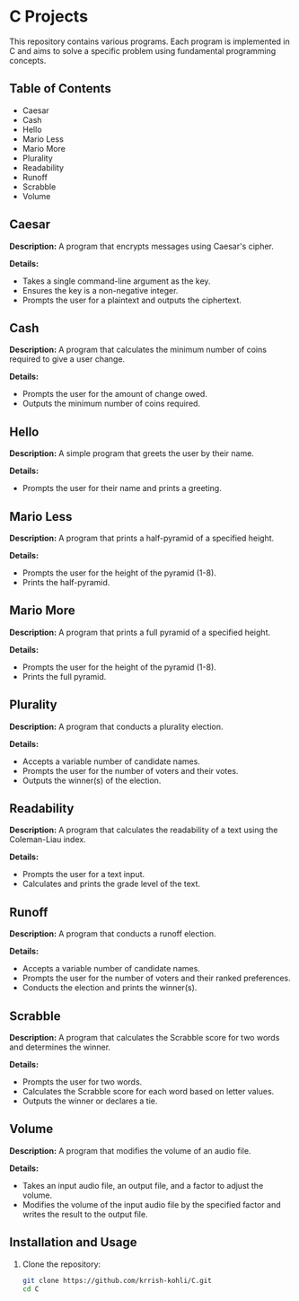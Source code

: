 # C Projects

This repository contains various programs. Each program is implemented in C and aims to solve a specific problem using fundamental programming concepts.

## Table of Contents

- Caesar
- Cash
- Hello
- Mario Less
- Mario More
- Plurality
- Readability
- Runoff
- Scrabble
- Volume


## Caesar

**Description:**
A program that encrypts messages using Caesar's cipher.

**Details:**
- Takes a single command-line argument as the key.
- Ensures the key is a non-negative integer.
- Prompts the user for a plaintext and outputs the ciphertext.
  

## Cash

**Description:**
A program that calculates the minimum number of coins required to give a user change.

**Details:**
- Prompts the user for the amount of change owed.
- Outputs the minimum number of coins required.


## Hello

**Description:**
A simple program that greets the user by their name.

**Details:**
- Prompts the user for their name and prints a greeting.


## Mario Less

**Description:**
A program that prints a half-pyramid of a specified height.

**Details:**
- Prompts the user for the height of the pyramid (1-8).
- Prints the half-pyramid.


## Mario More

**Description:**
A program that prints a full pyramid of a specified height.

**Details:**
- Prompts the user for the height of the pyramid (1-8).
- Prints the full pyramid.


## Plurality

**Description:**
A program that conducts a plurality election.

**Details:**
- Accepts a variable number of candidate names.
- Prompts the user for the number of voters and their votes.
- Outputs the winner(s) of the election.


## Readability

**Description:**
A program that calculates the readability of a text using the Coleman-Liau index.

**Details:**
- Prompts the user for a text input.
- Calculates and prints the grade level of the text.


## Runoff

**Description:**
A program that conducts a runoff election.

**Details:**
- Accepts a variable number of candidate names.
- Prompts the user for the number of voters and their ranked preferences.
- Conducts the election and prints the winner(s).

  
## Scrabble

**Description:**
A program that calculates the Scrabble score for two words and determines the winner.

**Details:**
- Prompts the user for two words.
- Calculates the Scrabble score for each word based on letter values.
- Outputs the winner or declares a tie.


## Volume

**Description:**
A program that modifies the volume of an audio file.

**Details:**
- Takes an input audio file, an output file, and a factor to adjust the volume.
- Modifies the volume of the input audio file by the specified factor and writes the result to the output file.

## Installation and Usage
1. Clone the repository:
   ```bash
   git clone https://github.com/krrish-kohli/C.git
   cd C
